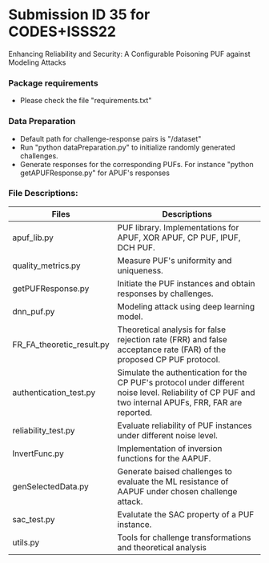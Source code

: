 # Submission ID 35 for CODES+ISSS22
Enhancing Reliability and Security: A Configurable Poisoning PUF against Modeling Attacks

### Package requirements
- Please check the file "requirements.txt"

### Data Preparation

- Default path for challenge-response pairs is "/dataset"
- Run "python dataPreparation.py" to initialize randomly generated challenges.
- Generate responses for the corresponding PUFs. For instance "python getAPUFResponse.py" for APUF's responses

### File Descriptions:

|   Files| Descriptions  |
| ------------ | ------------ |
|  apuf_lib.py |PUF library. Implementations for APUF, XOR APUF, CP PUF, IPUF, DCH PUF.|
|  quality_metrics.py |  Measure PUF's uniformity and uniqueness. |
|  getPUFResponse.py|  Initiate the PUF instances and obtain responses by challenges.|
| dnn_puf.py |Modeling attack using deep learning model.|
|FR_FA_theoretic_result.py|Theoretical analysis for false rejection rate (FRR) and false acceptance rate (FAR) of the proposed CP PUF protocol.|
|authentication_test.py|Simulate the authentication for the CP PUF's protocol under different noise level. Reliability of CP PUF and two internal APUFs, FRR, FAR are reported.|
|reliability_test.py|Evaluate reliability of PUF instances under different noise level.|
|InvertFunc.py|Implementation of inversion functions for the AAPUF.|
|genSelectedData.py|Generate baised challenges to evaluate the ML resistance of AAPUF under chosen challenge attack.|
|sac_test.py|Evalutate the SAC property of a PUF instance.|
|utils.py|Tools for challenge transformations and theoretical analysis|